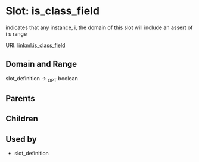 
# Slot: is_class_field


indicates that any instance, i,  the domain of this slot will include an assert of i s range

URI: [linkml:is_class_field](https://w3id.org/linkml/is_class_field)


## Domain and Range

slot_definition ->  <sub>OPT</sub> boolean

## Parents


## Children


## Used by

 * slot_definition
